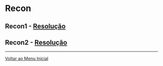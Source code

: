 # Recon

## Recon1 - [Resolução](https://writeup.insidersec.io/recon/Recon1)

## Recon2 - [Resolução](https://writeup.insidersec.io/recon/Recon2)

---

[Voltar ao Menu Inicial](https://writeup.insidersec.io/)